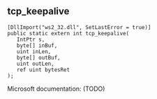 ## tcp_keepalive

```
[DllImport("ws2_32.dll", SetLastError = true)]
public static extern int tcp_keepalive(
   IntPtr s,
   byte[] inBuf,
   uint inLen,
   byte[] outBuf,
   uint outLen,
   ref uint bytesRet
);
```

Microsoft documentation: (TODO)

